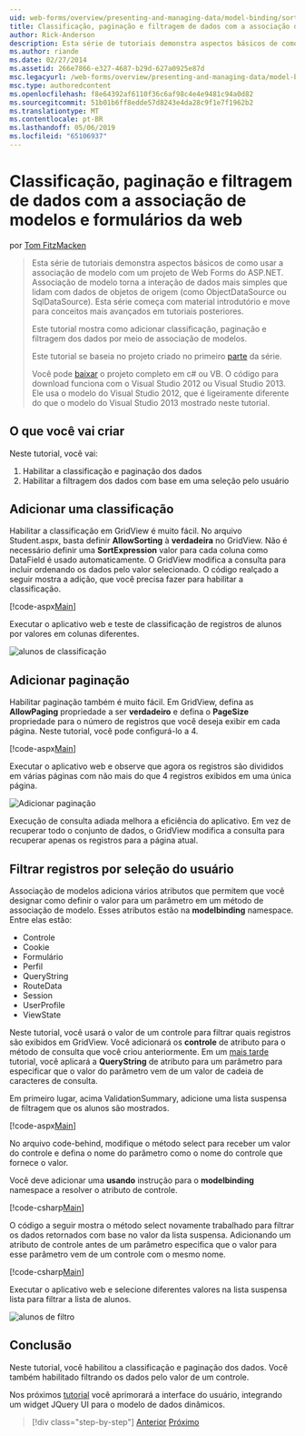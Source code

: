 ```yaml
---
uid: web-forms/overview/presenting-and-managing-data/model-binding/sorting-paging-and-filtering-data
title: Classificação, paginação e filtragem de dados com a associação de modelos e formulários da web | Microsoft Docs
author: Rick-Anderson
description: Esta série de tutoriais demonstra aspectos básicos de como usar a associação de modelo com um projeto de Web Forms do ASP.NET. Associação de modelo torna a interação de dados mais simples-...
ms.author: riande
ms.date: 02/27/2014
ms.assetid: 266e7866-e327-4687-b29d-627a0925e87d
msc.legacyurl: /web-forms/overview/presenting-and-managing-data/model-binding/sorting-paging-and-filtering-data
msc.type: authoredcontent
ms.openlocfilehash: f8e64392af6110f36c6af98c4e4e9481c94a0d82
ms.sourcegitcommit: 51b01b6ff8edde57d8243e4da28c9f1e7f1962b2
ms.translationtype: MT
ms.contentlocale: pt-BR
ms.lasthandoff: 05/06/2019
ms.locfileid: "65106937"
---
```

# <a name="sorting-paging-and-filtering-data-with-model-binding-and-web-forms"></a>Classificação, paginação e filtragem de dados com a associação de modelos e formulários da web

por [Tom FitzMacken](https://github.com/tfitzmac)

> Esta série de tutoriais demonstra aspectos básicos de como usar a associação de modelo com um projeto de Web Forms do ASP.NET. Associação de modelo torna a interação de dados mais simples que lidam com dados de objetos de origem (como ObjectDataSource ou SqlDataSource). Esta série começa com material introdutório e move para conceitos mais avançados em tutoriais posteriores.
> 
> Este tutorial mostra como adicionar classificação, paginação e filtragem dos dados por meio de associação de modelos.
> 
> Este tutorial se baseia no projeto criado no primeiro [parte](retrieving-data.md) da série.
> 
> Você pode [baixar](https://go.microsoft.com/fwlink/?LinkId=286116) o projeto completo em c# ou VB. O código para download funciona com o Visual Studio 2012 ou Visual Studio 2013. Ele usa o modelo do Visual Studio 2012, que é ligeiramente diferente do que o modelo do Visual Studio 2013 mostrado neste tutorial.

## <a name="what-youll-build"></a>O que você vai criar

Neste tutorial, você vai:

1. Habilitar a classificação e paginação dos dados
2. Habilitar a filtragem dos dados com base em uma seleção pelo usuário

## <a name="add-sorting"></a>Adicionar uma classificação

Habilitar a classificação em GridView é muito fácil. No arquivo Student.aspx, basta definir **AllowSorting** à **verdadeira** no GridView. Não é necessário definir uma **SortExpression** valor para cada coluna como DataField é usado automaticamente. O GridView modifica a consulta para incluir ordenando os dados pelo valor selecionado. O código realçado a seguir mostra a adição, que você precisa fazer para habilitar a classificação.

[!code-aspx[Main](sorting-paging-and-filtering-data/samples/sample1.aspx?highlight=5)]

Executar o aplicativo web e teste de classificação de registros de alunos por valores em colunas diferentes.

![alunos de classificação](sorting-paging-and-filtering-data/_static/image2.png)

## <a name="add-paging"></a>Adicionar paginação

Habilitar paginação também é muito fácil. Em GridView, defina as **AllowPaging** propriedade a ser **verdadeiro** e defina o **PageSize** propriedade para o número de registros que você deseja exibir em cada página. Neste tutorial, você pode configurá-lo a 4.

[!code-aspx[Main](sorting-paging-and-filtering-data/samples/sample2.aspx?highlight=5)]

Executar o aplicativo web e observe que agora os registros são divididos em várias páginas com não mais do que 4 registros exibidos em uma única página.

![Adicionar paginação](sorting-paging-and-filtering-data/_static/image4.png)

Execução de consulta adiada melhora a eficiência do aplicativo. Em vez de recuperar todo o conjunto de dados, o GridView modifica a consulta para recuperar apenas os registros para a página atual.

## <a name="filter-records-by-user-selection"></a>Filtrar registros por seleção do usuário

Associação de modelos adiciona vários atributos que permitem que você designar como definir o valor para um parâmetro em um método de associação de modelo. Esses atributos estão na **modelbinding** namespace. Entre elas estão:

- Controle
- Cookie
- Formulário
- Perfil
- QueryString
- RouteData
- Session
- UserProfile
- ViewState

Neste tutorial, você usará o valor de um controle para filtrar quais registros são exibidos em GridView. Você adicionará os **controle** de atributo para o método de consulta que você criou anteriormente. Em um [mais tarde](using-query-string-values-to-retrieve-data.md) tutorial, você aplicará a **QueryString** de atributo para um parâmetro para especificar que o valor do parâmetro vem de um valor de cadeia de caracteres de consulta.

Em primeiro lugar, acima ValidationSummary, adicione uma lista suspensa de filtragem que os alunos são mostrados.

[!code-aspx[Main](sorting-paging-and-filtering-data/samples/sample3.aspx?highlight=3-11)]

No arquivo code-behind, modifique o método select para receber um valor do controle e defina o nome do parâmetro como o nome do controle que fornece o valor.

Você deve adicionar uma **usando** instrução para o **modelbinding** namespace a resolver o atributo de controle.

[!code-csharp[Main](sorting-paging-and-filtering-data/samples/sample4.cs)]

O código a seguir mostra o método select novamente trabalhado para filtrar os dados retornados com base no valor da lista suspensa. Adicionando um atributo de controle antes de um parâmetro especifica que o valor para esse parâmetro vem de um controle com o mesmo nome.

[!code-csharp[Main](sorting-paging-and-filtering-data/samples/sample5.cs)]

Executar o aplicativo web e selecione diferentes valores na lista suspensa lista para filtrar a lista de alunos.

![alunos de filtro](sorting-paging-and-filtering-data/_static/image6.png)

## <a name="conclusion"></a>Conclusão

Neste tutorial, você habilitou a classificação e paginação dos dados. Você também habilitado filtrando os dados pelo valor de um controle.

Nos próximos [tutorial](integrating-jquery-ui.md) você aprimorará a interface do usuário, integrando um widget JQuery UI para o modelo de dados dinâmicos.

> [!div class="step-by-step"]
> [Anterior](updating-deleting-and-creating-data.md)
> [Próximo](integrating-jquery-ui.md)
